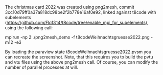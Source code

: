 The christmas card 2022 was created using png2mesh, commit 3cc10d79ff0a37a818dc98be2f2b778e16af0e92, linked against t8code with subelements (https://github.com/Flo1314/t8code/tree/enable_mpi_for_subelements), using the following call:


mpirun -np 2 ./png2mesh_demo -f t8codeWeihnachtsgruesse2022.png -m12 -e3


By loading the paraview state t8codeWeihnachtsgruesse2022.pvsm you can recreate the screenshot.
Note, that this requires you to build the pvtu and vtu files using the above png2mesh call.
Of course, you can modify the number of parallel processes at will.

